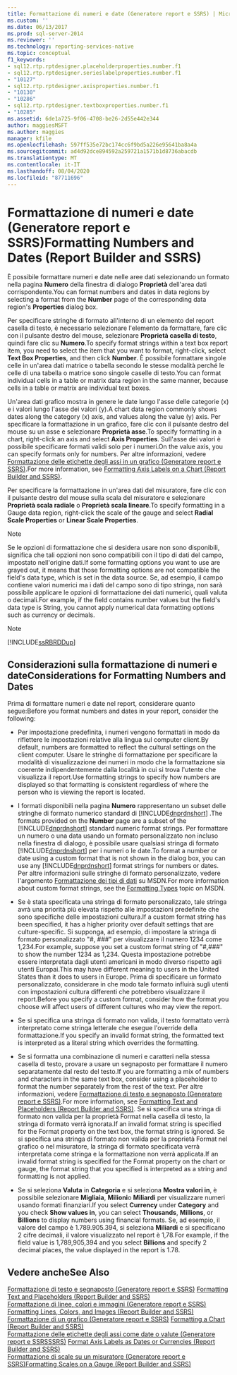 ```yaml
---
title: Formattazione di numeri e date (Generatore report e SSRS) | Microsoft Docs
ms.custom: ''
ms.date: 06/13/2017
ms.prod: sql-server-2014
ms.reviewer: ''
ms.technology: reporting-services-native
ms.topic: conceptual
f1_keywords:
- sql12.rtp.rptdesigner.placeholderproperties.number.f1
- sql12.rtp.rptdesigner.serieslabelproperties.number.f1
- "10127"
- sql12.rtp.rptdesigner.axisproperties.number.f1
- "10130"
- "10286"
- sql12.rtp.rptdesigner.textboxproperties.number.f1
- "10285"
ms.assetid: 6de1a725-9f06-4708-be26-2d55e442e344
author: maggiesMSFT
ms.author: maggies
manager: kfile
ms.openlocfilehash: 597ff535e72bc174cc6f9bd5a226e95641ba8a4a
ms.sourcegitcommit: ad4d92dce894592a259721a1571b1d8736abacdb
ms.translationtype: MT
ms.contentlocale: it-IT
ms.lasthandoff: 08/04/2020
ms.locfileid: "87711696"
---
```

# <a name="formatting-numbers-and-dates-report-builder-and-ssrs"></a><span data-ttu-id="da1c2-102">Formattazione di numeri e date (Generatore report e SSRS)</span><span class="sxs-lookup"><span data-stu-id="da1c2-102">Formatting Numbers and Dates (Report Builder and SSRS)</span></span>
  <span data-ttu-id="da1c2-103">È possibile formattare numeri e date nelle aree dati selezionando un formato nella pagina **Numero** della finestra di dialogo **Proprietà** dell'area dati corrispondente.</span><span class="sxs-lookup"><span data-stu-id="da1c2-103">You can format numbers and dates in data regions by selecting a format from the **Number** page of the corresponding data region's **Properties** dialog box.</span></span>  
  
 <span data-ttu-id="da1c2-104">Per specificare stringhe di formato all'interno di un elemento del report casella di testo, è necessario selezionare l'elemento da formattare, fare clic con il pulsante destro del mouse, selezionare **Proprietà casella di testo**, quindi fare clic su **Numero**.</span><span class="sxs-lookup"><span data-stu-id="da1c2-104">To specify format strings within a text box report item, you need to select the item that you want to format, right-click, select **Text Box Properties**, and then click **Number**.</span></span> <span data-ttu-id="da1c2-105">È possibile formattare singole celle in un'area dati matrice o tabella secondo le stesse modalità perché le celle di una tabella o matrice sono singole caselle di testo.</span><span class="sxs-lookup"><span data-stu-id="da1c2-105">You can format individual cells in a table or matrix data region in the same manner, because cells in a table or matrix are individual text boxes.</span></span>  
  
 <span data-ttu-id="da1c2-106">Un'area dati grafico mostra in genere le date lungo l'asse delle categorie (x) e i valori lungo l'asse dei valori (y).</span><span class="sxs-lookup"><span data-stu-id="da1c2-106">A chart data region commonly shows dates along the category (x) axis, and values along the value (y) axis.</span></span> <span data-ttu-id="da1c2-107">Per specificare la formattazione in un grafico, fare clic con il pulsante destro del mouse su un asse e selezionare **Proprietà asse**.</span><span class="sxs-lookup"><span data-stu-id="da1c2-107">To specify formatting in a chart, right-click an axis and select **Axis Properties**.</span></span> <span data-ttu-id="da1c2-108">Sull'asse dei valori è possibile specificare formati validi solo per i numeri.</span><span class="sxs-lookup"><span data-stu-id="da1c2-108">On the value axis, you can specify formats only for numbers.</span></span> <span data-ttu-id="da1c2-109">Per altre informazioni, vedere [Formattazione delle etichette degli assi in un grafico &#40;Generatore report e SSRS&#41;](formatting-axis-labels-on-a-chart-report-builder-and-ssrs.md).</span><span class="sxs-lookup"><span data-stu-id="da1c2-109">For more information, see [Formatting Axis Labels on a Chart &#40;Report Builder and SSRS&#41;](formatting-axis-labels-on-a-chart-report-builder-and-ssrs.md).</span></span>  
  
 <span data-ttu-id="da1c2-110">Per specificare la formattazione in un'area dati del misuratore, fare clic con il pulsante destro del mouse sulla scala del misuratore e selezionare **Proprietà scala radiale** o **Proprietà scala lineare**.</span><span class="sxs-lookup"><span data-stu-id="da1c2-110">To specify formatting in a Gauge data region, right-click the scale of the gauge and select **Radial Scale Properties** or **Linear Scale Properties**.</span></span>  
  
> [!NOTE]  
>  <span data-ttu-id="da1c2-111">Se le opzioni di formattazione che si desidera usare non sono disponibili, significa che tali opzioni non sono compatibili con il tipo di dati del campo, impostato nell'origine dati.</span><span class="sxs-lookup"><span data-stu-id="da1c2-111">If some formatting options you want to use are grayed out, it means that those formatting options are not compatible the field's data type, which is set in the data source.</span></span> <span data-ttu-id="da1c2-112">Se, ad esempio, il campo contiene valori numerici ma i dati del campo sono di tipo stringa, non sarà possibile applicare le opzioni di formattazione dei dati numerici, quali valuta o decimali.</span><span class="sxs-lookup"><span data-stu-id="da1c2-112">For example, if the field contains number values but the field's data type is String, you cannot apply numerical data formatting options such as currency or decimals.</span></span>  
  
> [!NOTE]  
>  [!INCLUDE[ssRBRDDup](../../includes/ssrbrddup-md.md)]  
  
## <a name="considerations-for-formatting-numbers-and-dates"></a><span data-ttu-id="da1c2-113">Considerazioni sulla formattazione di numeri e date</span><span class="sxs-lookup"><span data-stu-id="da1c2-113">Considerations for Formatting Numbers and Dates</span></span>  
 <span data-ttu-id="da1c2-114">Prima di formattare numeri e date nel report, considerare quanto segue:</span><span class="sxs-lookup"><span data-stu-id="da1c2-114">Before you format numbers and dates in your report, consider the following:</span></span>  
  
-   <span data-ttu-id="da1c2-115">Per impostazione predefinita, i numeri vengono formattati in modo da riflettere le impostazioni relative alla lingua sul computer client.</span><span class="sxs-lookup"><span data-stu-id="da1c2-115">By default, numbers are formatted to reflect the cultural settings on the client computer.</span></span> <span data-ttu-id="da1c2-116">Usare le stringhe di formattazione per specificare la modalità di visualizzazione dei numeri in modo che la formattazione sia coerente indipendentemente dalla località in cui si trova l'utente che visualizza il report.</span><span class="sxs-lookup"><span data-stu-id="da1c2-116">Use formatting strings to specify how numbers are displayed so that formatting is consistent regardless of where the person who is viewing the report is located.</span></span>  
  
-   <span data-ttu-id="da1c2-117">I formati disponibili nella pagina **Numero** rappresentano un subset delle stringhe di formato numerico standard di [!INCLUDE[dnprdnshort](../../includes/dnprdnshort-md.md)] .</span><span class="sxs-lookup"><span data-stu-id="da1c2-117">The formats provided on the **Number** page are a subset of the [!INCLUDE[dnprdnshort](../../includes/dnprdnshort-md.md)] standard numeric format strings.</span></span> <span data-ttu-id="da1c2-118">Per formattare un numero o una data usando un formato personalizzato non incluso nella finestra di dialogo, è possibile usare qualsiasi stringa di formato [!INCLUDE[dnprdnshort](../../includes/dnprdnshort-md.md)] per i numeri o le date.</span><span class="sxs-lookup"><span data-stu-id="da1c2-118">To format a number or date using a custom format that is not shown in the dialog box, you can use any [!INCLUDE[dnprdnshort](../../includes/dnprdnshort-md.md)] format strings for numbers or dates.</span></span> <span data-ttu-id="da1c2-119">Per altre informazioni sulle stringhe di formato personalizzato, vedere l'argomento [Formattazione dei tipi di dati](https://go.microsoft.com/fwlink/?LinkId=112024) su MSDN.</span><span class="sxs-lookup"><span data-stu-id="da1c2-119">For more information about custom format strings, see the [Formatting Types](https://go.microsoft.com/fwlink/?LinkId=112024) topic on MSDN.</span></span>  
  
-   <span data-ttu-id="da1c2-120">Se è stata specificata una stringa di formato personalizzato, tale stringa avrà una priorità più elevata rispetto alle impostazioni predefinite che sono specifiche delle impostazioni cultura.</span><span class="sxs-lookup"><span data-stu-id="da1c2-120">If a custom format string has been specified, it has a higher priority over default settings that are culture-specific.</span></span> <span data-ttu-id="da1c2-121">Si supponga, ad esempio, di impostare la stringa di formato personalizzato "#, ###" per visualizzare il numero 1234 come 1,234.</span><span class="sxs-lookup"><span data-stu-id="da1c2-121">For example, suppose you set a custom format string of "#,###" to show the number 1234 as 1,234.</span></span> <span data-ttu-id="da1c2-122">Questa impostazione potrebbe essere interpretata dagli utenti americani in modo diverso rispetto agli utenti Europai.</span><span class="sxs-lookup"><span data-stu-id="da1c2-122">This may have different meaning to users in the United States than it does to users in Europe.</span></span> <span data-ttu-id="da1c2-123">Prima di specificare un formato personalizzato, considerare in che modo tale formato influirà sugli utenti con impostazioni cultura differenti che potrebbero visualizzare il report.</span><span class="sxs-lookup"><span data-stu-id="da1c2-123">Before you specify a custom format, consider how the format you choose will affect users of different cultures who may view the report.</span></span>  
  
-   <span data-ttu-id="da1c2-124">Se si specifica una stringa di formato non valida, il testo formattato verrà interpretato come stringa letterale che esegue l'override della formattazione.</span><span class="sxs-lookup"><span data-stu-id="da1c2-124">If you specify an invalid format string, the formatted text is interpreted as a literal string which overrides the formatting.</span></span>  
  
-   <span data-ttu-id="da1c2-125">Se si formatta una combinazione di numeri e caratteri nella stessa casella di testo, provare a usare un segnaposto per formattare il numero separatamente dal resto del testo.</span><span class="sxs-lookup"><span data-stu-id="da1c2-125">If you are formatting a mix of numbers and characters in the same text box, consider using a placeholder to format the number separately from the rest of the text.</span></span> <span data-ttu-id="da1c2-126">Per altre informazioni, vedere [Formattazione di testo e segnaposto &#40;Generatore report e SSRS&#41;](formatting-text-and-placeholders-report-builder-and-ssrs.md).</span><span class="sxs-lookup"><span data-stu-id="da1c2-126">For more information, see [Formatting Text and Placeholders &#40;Report Builder and SSRS&#41;](formatting-text-and-placeholders-report-builder-and-ssrs.md).</span></span> <span data-ttu-id="da1c2-127">Se si specifica una stringa di formato non valida per la proprietà Format nella casella di testo, la stringa di formato verrà ignorata.</span><span class="sxs-lookup"><span data-stu-id="da1c2-127">If an invalid format string is specified for the Format property on the text box, the format string is ignored.</span></span> <span data-ttu-id="da1c2-128">Se si specifica una stringa di formato non valida per la proprietà Format nel grafico o nel misuratore, la stringa di formato specificata verrà interpretata come stringa e la formattazione non verrà applicata.</span><span class="sxs-lookup"><span data-stu-id="da1c2-128">If an invalid format string is specified for the Format property on the chart or gauge, the format string that you specified is interpreted as a string and formatting is not applied.</span></span>  
  
-   <span data-ttu-id="da1c2-129">Se si seleziona **Valuta** in **Categoria** e si seleziona **Mostra valori in**, è possibile selezionare **Migliaia**, **Milioni**o **Miliardi** per visualizzare numeri usando formati finanziari.</span><span class="sxs-lookup"><span data-stu-id="da1c2-129">If you select **Currency** under **Category** and you check **Show values in**, you can select **Thousands**, **Millions**, or **Billions** to display numbers using financial formats.</span></span> <span data-ttu-id="da1c2-130">Se, ad esempio, il valore del campo è 1.789.905.394, si seleziona **Miliardi** e si specificano 2 cifre decimali, il valore visualizzato nel report è 1,78.</span><span class="sxs-lookup"><span data-stu-id="da1c2-130">For example, if the field value is 1,789,905,394 and you select **Billions** and specify 2 decimal places, the value displayed in the report is 1.78.</span></span>  
  
## <a name="see-also"></a><span data-ttu-id="da1c2-131">Vedere anche</span><span class="sxs-lookup"><span data-stu-id="da1c2-131">See Also</span></span>  
 <span data-ttu-id="da1c2-132">[Formattazione di testo e segnaposto &#40;Generatore report e SSRS&#41;](formatting-text-and-placeholders-report-builder-and-ssrs.md) </span><span class="sxs-lookup"><span data-stu-id="da1c2-132">[Formatting Text and Placeholders &#40;Report Builder and SSRS&#41;](formatting-text-and-placeholders-report-builder-and-ssrs.md) </span></span>  
 <span data-ttu-id="da1c2-133">[Formattazione di linee, colori e immagini &#40;Generatore report e SSRS&#41;](images-report-builder-and-ssrs.md) </span><span class="sxs-lookup"><span data-stu-id="da1c2-133">[Formatting Lines, Colors, and Images &#40;Report Builder and SSRS&#41;](images-report-builder-and-ssrs.md) </span></span>  
 <span data-ttu-id="da1c2-134">[Formattazione di un grafico &#40;Generatore report e SSRS&#41;](formatting-a-chart-report-builder-and-ssrs.md) </span><span class="sxs-lookup"><span data-stu-id="da1c2-134">[Formatting a Chart &#40;Report Builder and SSRS&#41;](formatting-a-chart-report-builder-and-ssrs.md) </span></span>  
 <span data-ttu-id="da1c2-135">[Formattazione delle etichette degli assi come date o valute &#40;Generatore report e SSRSSSRS&#41;](format-axis-labels-as-dates-or-currencies-report-builder-and-ssrs.md) </span><span class="sxs-lookup"><span data-stu-id="da1c2-135">[Format Axis Labels as Dates or Currencies &#40;Report Builder and SSRS&#41;](format-axis-labels-as-dates-or-currencies-report-builder-and-ssrs.md) </span></span>  
 [<span data-ttu-id="da1c2-136">Formattazione di scale su un misuratore &#40;Generatore report e SSRS&#41;</span><span class="sxs-lookup"><span data-stu-id="da1c2-136">Formatting Scales on a Gauge &#40;Report Builder and SSRS&#41;</span></span>](formatting-scales-on-a-gauge-report-builder-and-ssrs.md)  
  
  
